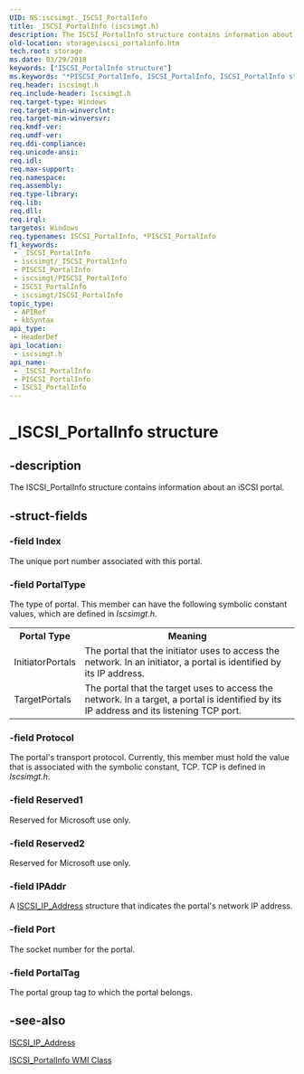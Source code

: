 ```yaml
---
UID: NS:iscsimgt._ISCSI_PortalInfo
title: _ISCSI_PortalInfo (iscsimgt.h)
description: The ISCSI_PortalInfo structure contains information about an iSCSI portal.
old-location: storage\iscsi_portalinfo.htm
tech.root: storage
ms.date: 03/29/2018
keywords: ["ISCSI_PortalInfo structure"]
ms.keywords: "*PISCSI_PortalInfo, ISCSI_PortalInfo, ISCSI_PortalInfo structure [Storage Devices], PISCSI_PortalInfo, PISCSI_PortalInfo structure pointer [Storage Devices], _ISCSI_PortalInfo, iscsimgt/ISCSI_PortalInfo, iscsimgt/PISCSI_PortalInfo, storage.iscsi_portalinfo, structs-iSCSI_40fc24e8-364d-4698-911c-4128f471cdcd.xml"
req.header: iscsimgt.h
req.include-header: Iscsimgt.h
req.target-type: Windows
req.target-min-winverclnt: 
req.target-min-winversvr: 
req.kmdf-ver: 
req.umdf-ver: 
req.ddi-compliance: 
req.unicode-ansi: 
req.idl: 
req.max-support: 
req.namespace: 
req.assembly: 
req.type-library: 
req.lib: 
req.dll: 
req.irql: 
targetos: Windows
req.typenames: ISCSI_PortalInfo, *PISCSI_PortalInfo
f1_keywords:
 - _ISCSI_PortalInfo
 - iscsimgt/_ISCSI_PortalInfo
 - PISCSI_PortalInfo
 - iscsimgt/PISCSI_PortalInfo
 - ISCSI_PortalInfo
 - iscsimgt/ISCSI_PortalInfo
topic_type:
 - APIRef
 - kbSyntax
api_type:
 - HeaderDef
api_location:
 - iscsimgt.h
api_name:
 - _ISCSI_PortalInfo
 - PISCSI_PortalInfo
 - ISCSI_PortalInfo
---
```


# _ISCSI_PortalInfo structure


## -description

The ISCSI_PortalInfo structure contains information about an iSCSI portal.

## -struct-fields

### -field Index

The unique port number associated with this portal.

### -field PortalType

The type of portal. This member can have the following symbolic constant values, which are defined in <i>Iscsimgt.h</i>.

<table>
<tr>
<th>Portal Type</th>
<th>Meaning</th>
</tr>
<tr>
<td>
InitiatorPortals

</td>
<td>
The portal that the initiator uses to access the network. In an initiator, a portal is identified by its IP address. 

</td>
</tr>
<tr>
<td>
TargetPortals

</td>
<td>
The portal that the target uses to access the network. In a target, a portal is identified by its IP address and its listening TCP port.

</td>
</tr>
</table>

### -field Protocol

The portal's transport protocol. Currently, this member must hold the value that is associated with the symbolic constant, TCP. TCP is defined in <i>Iscsimgt.h</i>.

### -field Reserved1

Reserved for Microsoft use only.

### -field Reserved2

Reserved for Microsoft use only.

### -field IPAddr

A <a href="/windows-hardware/drivers/ddi/iscsidef/ns-iscsidef-_iscsi_ip_address">ISCSI_IP_Address</a> structure that indicates the portal's network IP address.

### -field Port

The socket number for the portal.

### -field PortalTag

The portal group tag to which the portal belongs.

## -see-also

<a href="/windows-hardware/drivers/ddi/iscsidef/ns-iscsidef-_iscsi_ip_address">ISCSI_IP_Address</a>



<a href="/windows-hardware/drivers/storage/iscsi-portalinfo-wmi-class">ISCSI_PortalInfo WMI Class</a>

